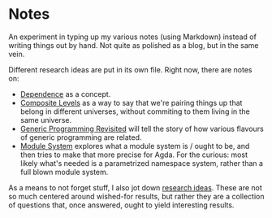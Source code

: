 # Notes

An experiment in typing up my various notes (using Markdown) instead of writing things out by hand. Not quite as polished as a blog, but in the same vein.

Different research ideas are put in its own file. Right now, there are notes on:
- [Dependence](Dependance.md) as a concept.
- [Composite Levels](2LevelsCategories.md) as a way to say that we're pairing things up that belong in different universes, without commiting to them living in the same universe.
- [Generic Programming Revisited](GenericProgrammingRevisited.md) will tell the story of how various flavours of generic programming are related.
- [Module System](ModuleSystem.md) explores what a module system is / ought to be, and then tries to make that more precise for Agda. For the curious: most likely what's needed is a parametrized namespace system, rather than a full blown module system.

As a means to not forget stuff, I also jot down [research ideas](ResearchIdeas.md). These are not so much centered around wished-for results, but rather they are a collection of questions that, once answered, ought to yield interesting results.
